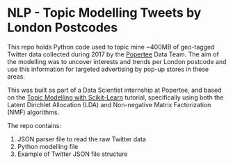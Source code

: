 # NLP - Topic Modelling Tweets by London Postcodes

This repo holds Python code used to topic mine ~400MB of geo-tagged Twitter data collected during 2017 by the [Popertee](https://popertee.com) Data Team. The aim of the modelling was to uncover interests and trends per London postcode and use this information for targeted advertising by pop-up stores in these areas.

This was built as part of a Data Scientist internship at Popertee, and based on the [Topic Modelling with Scikit-Learn](https://medium.com/mlreview/topic-modeling-with-scikit-learn-e80d33668730) tutorial, specifically using both the Latent Dirichlet Allocation (LDA) and Non-negative Matrix Factorization (NMF) algorithms.

The repo contains:
1. JSON parser file to read the raw Twitter data
2. Python modelling file
3. Example of Twitter JSON file structure




